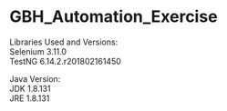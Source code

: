 # GBH_Automation_Exercise

Libraries Used and Versions:<br />
Selenium 3.11.0 <br />
TestNG 6.14.2.r201802161450 <br />

Java Version: <br />
JDK 1.8.131 <br />
JRE 1.8.131 <br />